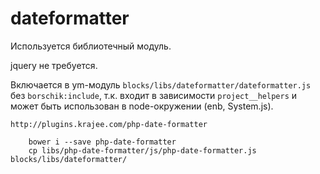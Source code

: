 
dateformatter
=============

Используется библиотечный модуль.

jquery не требуется.

Включается в ym-модуль `blocks/libs/dateformatter/dateformatter.js` без `borschik:include`, т.к. входит в зависимости `project__helpers` и может быть использован в node-окружении (enb, System.js).

    http://plugins.krajee.com/php-date-formatter

```shell
    bower i --save php-date-formatter
    cp libs/php-date-formatter/js/php-date-formatter.js blocks/libs/dateformatter/
```

